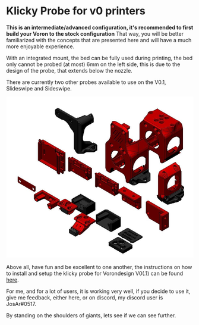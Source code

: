 

# Klicky Probe for  v0 printers

**This is an intermediate/advanced configuration, it's recommended to first build your Voron to the stock configuration**
That way, you will be better familiarized with the concepts that are presented here and will have a much more enjoyable experience.

With an integrated mount, the bed can be fully used during printing, the bed only cannot be probed (at most) 6mm on the left side, this is due to the design of the probe, that extends below the nozzle.

There are currently two other probes available to use on the V0.1, Slideswipe and Sideswipe.

<img src="Photos/Klicky_v0_family.jpg" alt="V2.4 Klicky Probe" style="zoom:80%;" />

Above all, have fun and be excellent to one another, the instructions on how to install and setup the klicky probe for  Vorondesign V0(.1) can be found [here](https://github.com/jlas1/Klicky-Probe/tree/main/Printers/Voron/v0).

For me, and for a lot of users, it is working very well, if you decide to use it, give me feedback, either here, or on discord, my discord user is JosAr#0517.

By standing on the shoulders of giants, lets see if we can see further.
